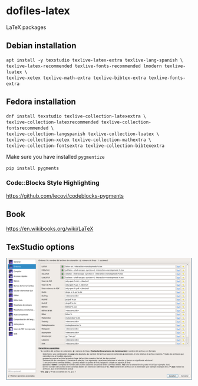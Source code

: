 # dofiles-latex
LaTeX packages

## Debian installation

```console
apt install -y texstudio texlive-latex-extra texlive-lang-spanish \
texlive-latex-recommended texlive-fonts-recommended lmodern texlive-luatex \
texlive-xetex texlive-math-extra texlive-bibtex-extra texlive-fonts-extra
```
## Fedora installation

```console
dnf install texstudio texlive-collection-latexextra \
texlive-collection-latexrecommended texlive-collection-fontsrecommended \
texlive-collection-langspanish texlive-collection-luatex \
texlive-collection-xetex texlive-collection-mathextra \
texlive-collection-fontsextra texlive-collection-bibtexextra
```

Make sure you have installed ``pygmentize``

```console
pip install pygments
```

### Code::Blocks Style Highlighting

https://github.com/lecovi/codeblocks-pygments

## Book

https://en.wikibooks.org/wiki/LaTeX

## TexStudio options

![TexStudio Options](img/TexStudio_options.png)
